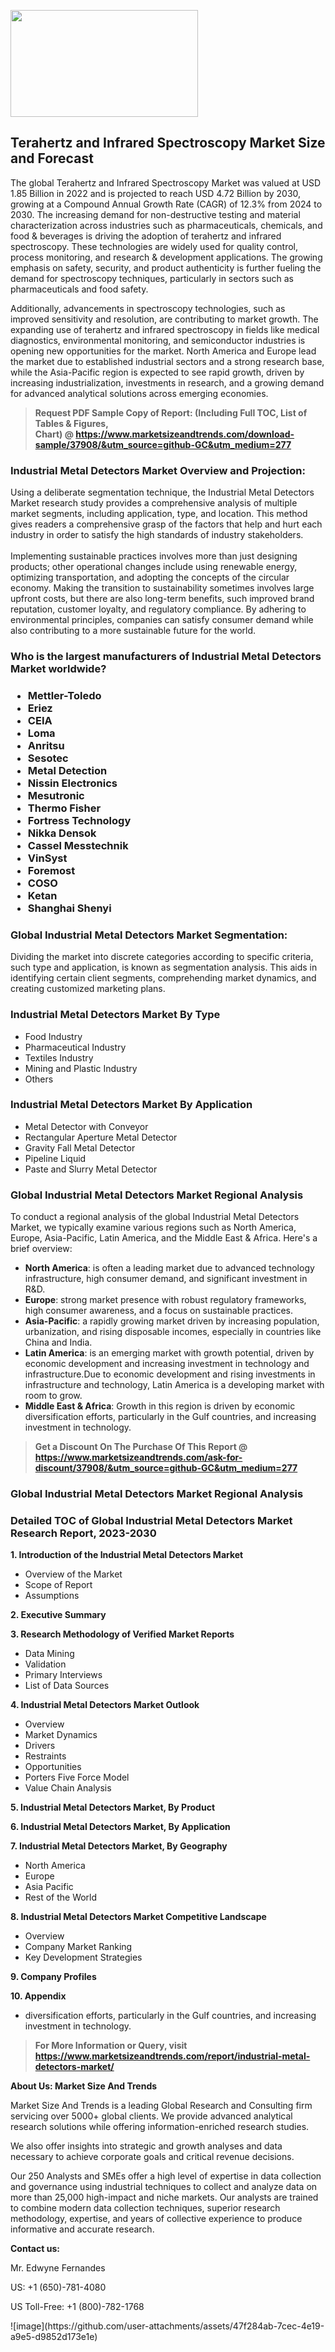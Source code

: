<p><img class="alignnone size-medium wp-image-20088" src="https://ffe5etoiles.com/wp-content/uploads/2024/12/MST1-300x171.png" alt="" width="300" height="171" /></p><h2>Terahertz and Infrared Spectroscopy Market Size and Forecast</h2><p>The global Terahertz and Infrared Spectroscopy Market was valued at USD 1.85 Billion in 2022 and is projected to reach USD 4.72 Billion by 2030, growing at a Compound Annual Growth Rate (CAGR) of 12.3% from 2024 to 2030. The increasing demand for non-destructive testing and material characterization across industries such as pharmaceuticals, chemicals, and food & beverages is driving the adoption of terahertz and infrared spectroscopy. These technologies are widely used for quality control, process monitoring, and research & development applications. The growing emphasis on safety, security, and product authenticity is further fueling the demand for spectroscopy techniques, particularly in sectors such as pharmaceuticals and food safety.</p><p>Additionally, advancements in spectroscopy technologies, such as improved sensitivity and resolution, are contributing to market growth. The expanding use of terahertz and infrared spectroscopy in fields like medical diagnostics, environmental monitoring, and semiconductor industries is opening new opportunities for the market. North America and Europe lead the market due to established industrial sectors and a strong research base, while the Asia-Pacific region is expected to see rapid growth, driven by increasing industrialization, investments in research, and a growing demand for advanced analytical solutions across emerging economies.</p></p><blockquote id="" class=""><strong>Request PDF Sample Copy of Report: (Including Full TOC, List of Tables &amp; Figures, Chart)&nbsp;@&nbsp;<strong><a href="https://www.marketsizeandtrends.com/download-sample/37908/&utm_source=github-GC&utm_medium=277" target="_blank">https://www.marketsizeandtrends.com/download-sample/37908/&utm_source=github-GC&utm_medium=277</a></strong></strong></blockquote><h3 id="" class="">Industrial Metal Detectors Market&nbsp;Overview and Projection:</h3><p id="" class="">Using a deliberate segmentation technique, the Industrial Metal Detectors Market research study provides a comprehensive analysis of multiple market segments, including application, type, and location. This method gives readers a comprehensive grasp of the factors that help and hurt each industry in order to satisfy the high standards of industry stakeholders. <br /> <br />Implementing sustainable practices involves more than just designing products; other operational changes include using renewable energy, optimizing transportation, and adopting the concepts of the circular economy. Making the transition to sustainability sometimes involves large upfront costs, but there are also long-term benefits, such improved brand reputation, customer loyalty, and regulatory compliance. By adhering to environmental principles, companies can satisfy consumer demand while also contributing to a more sustainable future for the world.</p><h3 id="" class="">Who is the largest manufacturers of&nbsp;Industrial Metal Detectors Market worldwide?</h3><h3 class=""><p><ul><li>Mettler-Toledo </li><li> Eriez </li><li> CEIA </li><li> Loma </li><li> Anritsu </li><li> Sesotec </li><li> Metal Detection </li><li> Nissin Electronics </li><li> Mesutronic </li><li> Thermo Fisher </li><li> Fortress Technology </li><li> Nikka Densok </li><li> Cassel Messtechnik </li><li> VinSyst </li><li> Foremost </li><li> COSO </li><li> Ketan </li><li> Shanghai Shenyi</li></ul></p></h3><h3 id="" class="">Global&nbsp;Industrial Metal Detectors Market Segmentation:</h3><p id="" class="">Dividing the market into discrete categories according to specific criteria, such type and application, is known as segmentation analysis. This aids in identifying certain client segments, comprehending market dynamics, and creating customized marketing plans.</p><h3 id="" class="">Industrial Metal Detectors Market&nbsp;By Type</h3><p><p><ul><li>Food Industry </li><li> Pharmaceutical Industry </li><li> Textiles Industry </li><li> Mining and Plastic Industry </li><li> Others</p></li></ul></p></p><h3 id="" class="">Industrial Metal Detectors Market&nbsp;By Application</h3><p class=""><p><ul><li>Metal Detector with Conveyor </li><li> Rectangular Aperture Metal Detector </li><li> Gravity Fall Metal Detector </li><li> Pipeline Liquid </li><li> Paste and Slurry Metal Detector</li></ul></p></p><h3 id="" class="">Global Industrial Metal Detectors Market Regional Analysis</h3><p id="" class="">To conduct a regional analysis of the global Industrial Metal Detectors Market, we typically examine various regions such as North America, Europe, Asia-Pacific, Latin America, and the Middle East &amp; Africa. Here's a brief overview:</p><ul><li><strong>North America</strong>: is often a leading market due to advanced technology infrastructure, high consumer demand, and significant investment in R&amp;D.</li><li><strong>Europe</strong>: strong market presence with robust regulatory frameworks, high consumer awareness, and a focus on sustainable practices.</li><li><strong>Asia-Pacific</strong>: a rapidly growing market driven by increasing population, urbanization, and rising disposable incomes, especially in countries like China and India.</li><li><strong>Latin America</strong>: is an emerging market with growth potential, driven by economic development and increasing investment in technology and infrastructure.Due to economic development and rising investments in infrastructure and technology, Latin America is a developing market with room to grow.</li><li><strong>Middle East &amp; Africa</strong>: Growth in this region is driven by economic diversification efforts, particularly in the Gulf countries, and increasing investment in technology.</li></ul><blockquote id="" class=""><strong>Get a Discount On The Purchase Of This Report @ <strong><a href="https://www.marketsizeandtrends.com/ask-for-discount/37908/&utm_source=github-GC&utm_medium=277" target="_blank">https://www.marketsizeandtrends.com/ask-for-discount/37908/&utm_source=github-GC&utm_medium=277</a></strong></strong></blockquote><h3 id="" class="">Global Industrial Metal Detectors Market Regional Analysis</h3><h3 id="" class="">Detailed TOC of Global Industrial Metal Detectors Market Research Report, 2023-2030</h3><p id="" class=""><strong>1. Introduction of the Industrial Metal Detectors Market</strong></p><ul><li>Overview of the Market</li><li>Scope of Report</li><li>Assumptions</li></ul><p id="" class=""><strong>2. Executive Summary</strong></p><p id="" class=""><strong>3. Research Methodology of Verified Market Reports</strong></p><ul><li>Data Mining</li><li>Validation</li><li>Primary Interviews</li><li>List of Data Sources</li></ul><p id="" class=""><strong>4. Industrial Metal Detectors Market Outlook</strong></p><ul><li>Overview</li><li>Market Dynamics</li><li>Drivers</li><li>Restraints</li><li>Opportunities</li><li>Porters Five Force Model</li><li>Value Chain Analysis</li></ul><p id="" class=""><strong>5. Industrial Metal Detectors Market, By Product</strong></p><p id="" class=""><strong>6. Industrial Metal Detectors Market, By Application</strong></p><p id="" class=""><strong>7. Industrial Metal Detectors Market, By Geography</strong></p><ul><li>North America</li><li>Europe</li><li>Asia Pacific</li><li>Rest of the World</li></ul><p id="" class=""><strong>8. Industrial Metal Detectors Market Competitive Landscape</strong></p><ul><li>Overview</li><li>Company Market Ranking</li><li>Key Development Strategies</li></ul><p id="" class=""><strong>9. Company Profiles</strong></p><p id="" class=""><strong>10. Appendix</strong></p><ul><li>diversification efforts, particularly in the Gulf countries, and increasing investment in technology.</li></ul><blockquote id="" class=""><strong>For More Information or Query, visit <strong><strong><a href="https://www.marketsizeandtrends.com/report/industrial-metal-detectors-market/" target="_blank">https://www.marketsizeandtrends.com/report/industrial-metal-detectors-market/</a></strong></strong></strong></blockquote><p id="" class=""><strong>About Us: Market Size And Trends</strong></p><p id="" class="">Market Size And Trends is a leading Global Research and Consulting firm servicing over 5000+ global clients. We provide advanced analytical research solutions while offering information-enriched research studies.</p><p id="" class="">We also offer insights into strategic and growth analyses and data necessary to achieve corporate goals and critical revenue decisions.</p><p id="" class="">Our 250 Analysts and SMEs offer a high level of expertise in data collection and governance using industrial techniques to collect and analyze data on more than 25,000 high-impact and niche markets. Our analysts are trained to combine modern data collection techniques, superior research methodology, expertise, and years of collective experience to produce informative and accurate research.</p><p id="" class=""><strong>Contact us:</strong></p><p id="" class="">Mr. Edwyne Fernandes</p><p id="" class="">US: +1 (650)-781-4080</p><p id="" class="">US Toll-Free: +1 (800)-782-1768</p>
![image](https://github.com/user-attachments/assets/47f284ab-7cec-4e19-a9e5-d9852d173e1e)
